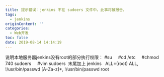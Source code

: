 ```yaml
---
title: 提示错误：jenkins 不在 sudoers 文件中。此事将被报告。
tags:
  - jenkins
originContent: ''
categories:
  - Web开发
toc: false
date: 2019-08-14 14:14:19
---
```


说明本地服务器jenkins没有root的部分执行权限：
#su    
#cd /etc    
#chmod 740 sudoers    
#vim sudoers 
末尾加上
jenkins   ALL=(root) ALL, !/usr/bin/passwd [A-Za-z]*, !/usr/bin/passwd root  
